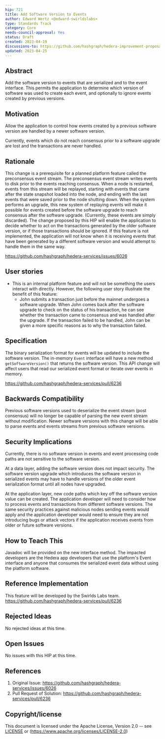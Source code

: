 ```yaml
---
hip: 721
title: Add Software Version to Events
author: Edward Wertz <@edward-swirldslabs>
type: Standards Track
category: Core
needs-council-approval: Yes
status: Draft
created: 2023-04-19
discussions-to: https://github.com/hashgraph/hedera-improvement-proposal/discussions/720
updated: 2023-04-25
---
```


## Abstract

Add the software version to events that are serialized and to the event interface. This permits the application to
determine which version of software was used to create each event, and optionally to ignore events created by previous
versions.

## Motivation

Allow the application to control how events created by a previous software version are handled by a newer software
version.

Currently, events which do not reach consensus prior to a software upgrade are lost and the transactions are never
handled.

## Rationale

This change is a prerequisite for a planned platform feature called the preconsensus event stream. The preconsensus
event stream writes events to disk prior to the events reaching consensus. When a node is restarted, events from 
this stream will be replayed, starting with events that came after the state snapshot loaded into the node, and 
ending with the last events that were saved prior to the node shutting down. When the system performs an upgrade, 
this new system of replaying events will make it possible for events created before the software upgrade to reach 
consensus after the software upgrade. (Currently, these events are simply discarded). The change proposed by this 
HIP will enable the application to decide whether to act on the transactions generated by the older software version,
or if those transactions should be ignored. If this feature is not implemented, the application will not know when 
it is receiving events that have been generated by a different software version and would attempt to handle them in 
the same way.

https://github.com/hashgraph/hedera-services/issues/6026

## User stories

* This is an internal platform feature and will not be something the users interact with directly. However, the
  following user story illustrate the benefit of this feature:
    * John submits a transaction just before the mainnet undergoes a software upgrade. When John comes back after the
      software upgrade to check on the status of his transaction, he can see whether the transaction came to
      consensus and was handled after the upgrade. If the transaction failed to be handled, John can be given a more
      specific reasons as to why the transaction failed.

## Specification

The binary serialization format for events will be updated to include the software version. The in-memory `Event`
interface will have a new method `getSoftwareVersion()` that returns the software version. This API change will affect
users that read our serialized event format or iterate over events in memory.

https://github.com/hashgraph/hedera-services/pull/6236

## Backwards Compatibility

Previous software versions used to deserialize the event stream (post consensus) will no longer be capable of 
parsing the new event stream without modification. Newer software versions with this change will be able to
parse events and events streams from previous software versions.

## Security Implications

Currently, there is no software version in events and event processing code paths are not sensitive to the software
version.

At a data layer, adding the software version does not impact security. The software version upgrade which
introduces the software version in serialized events may have to handle versions of the older event serialization
format until all nodes have upgraded.

At the application layer, new code paths which key off the software version value can be created. The application
developer will need to consider how to process events and transactions from different software versions. The same
security practices against malicious nodes sending events would apply and the application developer would need to
ensure they are not introducing bugs or attack vectors if the application receives events from older or future
software versions.

## How to Teach This

Javadoc will be provided on the new interface method. The impacted developers are the Hedera app developers that use the
platform's Event interface and anyone that consumes the serialized event data without using the platform software.

## Reference Implementation

This feature will be developed by the Swirlds Labs team. https://github.com/hashgraph/hedera-services/pull/6236

## Rejected Ideas

No rejected ideas at this time. 

## Open Issues

No issues with this HIP at this time. 

## References

1. Original Issue: https://github.com/hashgraph/hedera-services/issues/6026
2. Pull Request of Solution: https://github.com/hashgraph/hedera-services/pull/6236

## Copyright/license

This document is licensed under the Apache License, Version 2.0 -- see [LICENSE](../LICENSE)
or (https://www.apache.org/licenses/LICENSE-2.0)
